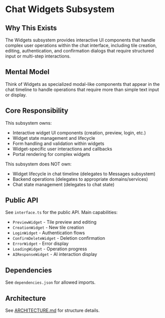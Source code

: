 # Chat Widgets Subsystem

## Why This Exists
The Widgets subsystem provides interactive UI components that handle complex user operations within the chat interface, including tile creation, editing, authentication, and confirmation dialogs that require structured input or multi-step interactions.

## Mental Model
Think of Widgets as specialized modal-like components that appear in the chat timeline to handle operations that require more than simple text input or display.

## Core Responsibility
This subsystem owns:
- Interactive widget UI components (creation, preview, login, etc.)
- Widget state management and lifecycle
- Form handling and validation within widgets
- Widget-specific user interactions and callbacks
- Portal rendering for complex widgets

This subsystem does NOT own:
- Widget lifecycle in chat timeline (delegates to Messages subsystem)
- Backend operations (delegates to appropriate domains/services)
- Chat state management (delegates to chat state)

## Public API
See `interface.ts` for the public API. Main capabilities:
- `PreviewWidget` - Tile preview and editing
- `CreationWidget` - New tile creation
- `LoginWidget` - Authentication flows
- `ConfirmDeleteWidget` - Deletion confirmation
- `ErrorWidget` - Error display
- `LoadingWidget` - Operation progress
- `AIResponseWidget` - AI interaction display

## Dependencies
See `dependencies.json` for allowed imports.

## Architecture
See [ARCHITECTURE.md](./ARCHITECTURE.md) for structure details.